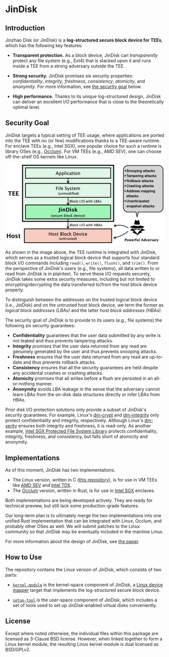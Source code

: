 # JinDisk

## Introduction

Jinzhao Disk (or JinDisk) is a **log-structured secure block device for TEEs**, which has the following key features:

* **Transparent protection.** As a block device, JinDisk can _transparently_ protect any file system (e.g., Ext4) that is stacked upon it and runs inside a TEE from a strong adversary outside the TEE.

* **Strong security.** JinDisk promises six security properties: _confidentiality_, _integrity_, _freshness_, _consistency_, _atomicity_, and _anonymity_. For more information, see [the security goal](#security-goal) below.

* **High performance.** Thanks to its unique log-structured design, JinDisk can deliver an excellent I/O performance that is close to the theoretically optimal level.

## Security Goal

JinDisk targets a typical setting of TEE usage, where applications are ported into the TEE with no (or few) modifications thanks to a TEE-aware runtime. For enclave TEEs (e.g., Intel SGX), one popular choice for such a runtime is library OSes (e.g., [Occlum](https://github.com/occlum/occlum)). For VM TEEs (e.g., AMD SEV), one can choose off-the-shelf OS kernels like Linux.

![The threat model of JinDisk.](./docs/figures/jindisk-threat-model.png)

As shown in the image above, the TEE runtime is integrated with JinDisk, which serves as a trusted logical block device that supports four standard block I/O commands including `read()`, `write()`, `flush()`, and `trim()`. From the perspective of JinDisk's users (e.g., file systems), all data written to or read from JinDisk is in plaintext. To serve these I/O requests securely, JinDisk takes some extra security measures, including but not limited to encrypting/decrypting the data transferred to/from the host block device properly.

To distinguish between the addresses on the trusted logical block device (i.e., JinDisk) and on the untrusted host block device, we term the former as _logical block addresses (LBAs)_ and the latter _host block addresses (HBAs)_.

The security goal of JinDisk is to provide to its users (e.g., file systems) the following six security guarantees:

* **Confidentiality** guarantees that the user data submitted by any write is not leaked and thus prevents tampering attacks.
* **Integrity** promises that the user data returned from any read are genuinely generated by the user and thus prevents snooping attacks.
* **Freshness** ensures that the user data returned from any read are up-to-date and thus prevents rollback attacks.
* **Consistency** ensures that all the security guarantees are held despite any accidental crashes or crashing attacks.
* **Atomicity** promises that all writes before a flush are persisted in an all-or-nothing manner.
* **Anonymity** avoids LBA leakage in the sense that the adversary cannot learn LBAs from the on-disk data structures directly or infer LBAs from HBAs.

Prior disk I/O protection solutions only provide a subset of JinDisk's security guarantees. For example, Linux's [dm-crypt](https://docs.kernel.org/admin-guide/device-mapper/dm-crypt.html) and [dm-integrity](https://docs.kernel.org/admin-guide/device-mapper/dm-crypt.html) only protect confidentiality and integrity, respectively. Although Linux's [dm-verity](https://docs.kernel.org/admin-guide/device-mapper/verity.html) ensures both integrity and freshness, it is read-only. As another example, [Intel SGX Protected File System Library](https://www.intel.com/content/www/us/en/developer/articles/technical/overview-of-intel-protected-file-system-library-using-software-guard-extensions.html) protects confidentiality, integrity, freshness, and consistency, but falls short of atomicity and anonymity.

## Implementations

As of this moment, JinDisk has two implementations.

* The Linux version, written in C ([this repository](https://github.com/jinzhao-dev/jindisk)), is for use in VM TEEs like [AMD SEV](https://developer.amd.com/sev/) and [Intel TDX](https://www.intel.com/content/www/us/en/developer/articles/technical/intel-trust-domain-extensions.html).
* The [Occlum](https://github.com/occlum/occlum) version, written in Rust, is for use in [Intel SGX](https://www.intel.com/content/www/us/en/developer/tools/software-guard-extensions/overview.html) enclaves.

Both implementations are being developed actively. They are ready for technical preview, but still lack some production-grade features.

Our long-term plan is to ultimately merge the two implementations into one unified Rust implementation that can be integrated with Linux, Occlum, and probably other OSes as well. We will submit patches to the Linux community so that JinDisk may be eventually included in the mainline Linux.

For more information about the design of JinDisk, see [the paper]().

## How to Use

The repository contains the Linux version of JinDisk, which consists of two parts:

* [`kernel-module`](kernel-module/) is the kernel-space component of JinDisk, a [Linux device mapper](https://www.kernel.org/doc/html/next/admin-guide/device-mapper/index.html) target that implements the log-structured secure block device.

* [`setup-tool`](setup-tool/) is the user-space component of JinDisk, which includes a set of tools used to set up JinDisk-enabled virtual disks conveniently.

## License

Except where noted otherwise, the individual files within this package are licensed as 3-Clause BSD license. However, when linked together to form a Linux kernel module, the resulting Linux kernel module is dual licensed as BSD/GPLv2.
